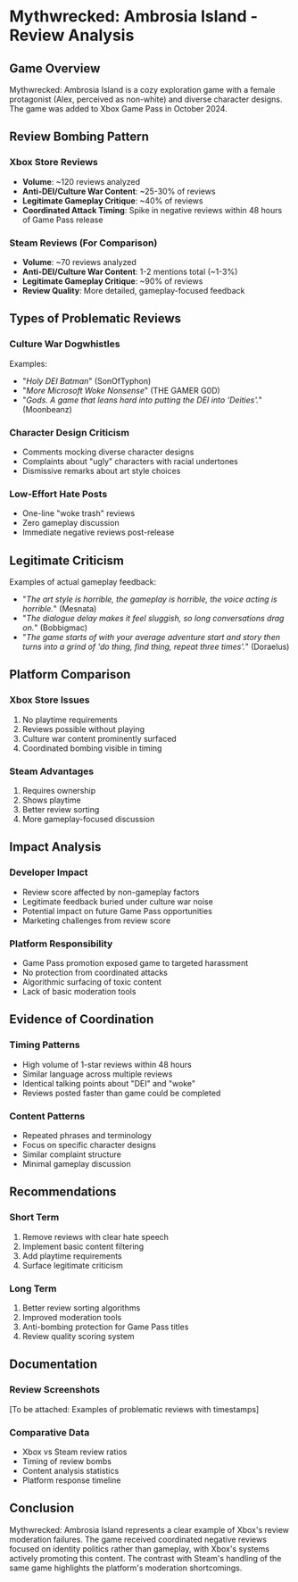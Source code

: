 # Mythwrecked: Ambrosia Island - Review Analysis

## Game Overview
Mythwrecked: Ambrosia Island is a cozy exploration game with a female protagonist (Alex, perceived as non-white) and diverse character designs. The game was added to Xbox Game Pass in October 2024.

## Review Bombing Pattern

### Xbox Store Reviews
- **Volume**: ~120 reviews analyzed
- **Anti-DEI/Culture War Content**: ~25-30% of reviews
- **Legitimate Gameplay Critique**: ~40% of reviews
- **Coordinated Attack Timing**: Spike in negative reviews within 48 hours of Game Pass release

### Steam Reviews (For Comparison)
- **Volume**: ~70 reviews analyzed
- **Anti-DEI/Culture War Content**: 1-2 mentions total (~1-3%)
- **Legitimate Gameplay Critique**: ~90% of reviews
- **Review Quality**: More detailed, gameplay-focused feedback

## Types of Problematic Reviews

### Culture War Dogwhistles
Examples:
- "*Holy DEI Batman*" (SonOfTyphon)
- "*More Microsoft Woke Nonsense*" (THE GAMER G0D)
- "*Gods. A game that leans hard into putting the DEI into 'Deities'.*" (Moonbeanz)

### Character Design Criticism
- Comments mocking diverse character designs
- Complaints about "ugly" characters with racial undertones
- Dismissive remarks about art style choices

### Low-Effort Hate Posts
- One-line "woke trash" reviews
- Zero gameplay discussion
- Immediate negative reviews post-release

## Legitimate Criticism
Examples of actual gameplay feedback:
- "*The art style is horrible, the gameplay is horrible, the voice acting is horrible.*" (Mesnata)
- "*The dialogue delay makes it feel sluggish, so long conversations drag on.*" (Bobbigmac)
- "*The game starts of with your average adventure start and story then turns into a grind of 'do thing, find thing, repeat three times'.*" (Doraelus)

## Platform Comparison

### Xbox Store Issues
1. No playtime requirements
2. Reviews possible without playing
3. Culture war content prominently surfaced
4. Coordinated bombing visible in timing

### Steam Advantages
1. Requires ownership
2. Shows playtime
3. Better review sorting
4. More gameplay-focused discussion

## Impact Analysis

### Developer Impact
- Review score affected by non-gameplay factors
- Legitimate feedback buried under culture war noise
- Potential impact on future Game Pass opportunities
- Marketing challenges from review score

### Platform Responsibility
- Game Pass promotion exposed game to targeted harassment
- No protection from coordinated attacks
- Algorithmic surfacing of toxic content
- Lack of basic moderation tools

## Evidence of Coordination

### Timing Patterns
- High volume of 1-star reviews within 48 hours
- Similar language across multiple reviews
- Identical talking points about "DEI" and "woke"
- Reviews posted faster than game could be completed

### Content Patterns
- Repeated phrases and terminology
- Focus on specific character designs
- Similar complaint structure
- Minimal gameplay discussion

## Recommendations

### Short Term
1. Remove reviews with clear hate speech
2. Implement basic content filtering
3. Add playtime requirements
4. Surface legitimate criticism

### Long Term
1. Better review sorting algorithms
2. Improved moderation tools
3. Anti-bombing protection for Game Pass titles
4. Review quality scoring system

## Documentation

### Review Screenshots
[To be attached: Examples of problematic reviews with timestamps]

### Comparative Data
- Xbox vs Steam review ratios
- Timing of review bombs
- Content analysis statistics
- Platform response timeline

## Conclusion

Mythwrecked: Ambrosia Island represents a clear example of Xbox's review moderation failures. The game received coordinated negative reviews focused on identity politics rather than gameplay, with Xbox's systems actively promoting this content. The contrast with Steam's handling of the same game highlights the platform's moderation shortcomings. 